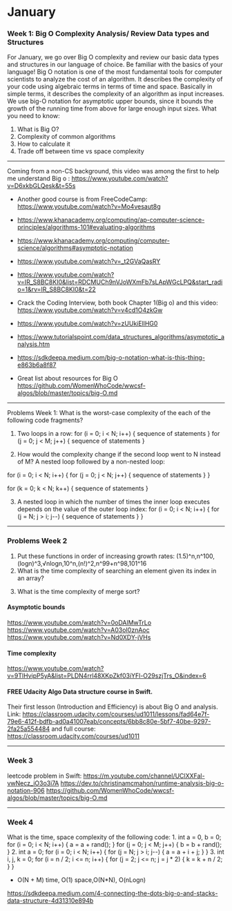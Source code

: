 <h1>January</h1>

<h3> Week 1: Big O Complexity Analysis/ Review Data types and Structures </h3>


For January, we go over Big O complexity and review our basic data types and structures in our language of choice. Be familiar with the basics of your language!
Big O notation is one of the most fundamental tools for computer scientists to analyze the cost of an algorithm. It describes the complexity of your code using algebraic terms in terms of time and space. Basically in simple terms, it describes the complexity of an algorithm as input increases.
We use big-O notation for asymptotic upper bounds, since it bounds the growth of the running time from above for large enough input sizes.
What you need to know:
1) What is Big O?
2) Complexity of common algorithms
3) How to calculate it
4) Trade off between time vs space complexity

----

Coming from a non-CS background, this video was among the first to help me understand Big o : https://www.youtube.com/watch?v=D6xkbGLQesk&t=55s

- Another good course is from FreeCodeCamp: https://www.youtube.com/watch?v=Mo4vesaut8g

- https://www.khanacademy.org/computing/ap-computer-science-principles/algorithms-101#evaluating-algorithms

- https://www.khanacademy.org/computing/computer-science/algorithms#asymptotic-notation

- https://www.youtube.com/watch?v=_t2GVaQasRY

- https://www.youtube.com/watch?v=IR_S8BC8KI0&list=RDCMUCh9nVJoWXmFb7sLApWGcLPQ&start_radio=1&rv=IR_S8BC8KI0&t=22

- Crack the Coding Interview, both book Chapter 1(Big o) and this video: https://www.youtube.com/watch?v=v4cd1O4zkGw

- https://www.youtube.com/watch?v=zUUkiEllHG0

- https://www.tutorialspoint.com/data_structures_algorithms/asymptotic_analysis.htm

- https://sdkdeepa.medium.com/big-o-notation-what-is-this-thing-e863b6a8f87

- Great list about resources for Big O https://github.com/WomenWhoCode/wwcsf-algos/blob/master/topics/big-O.md   

---
Problems Week 1: What is the worst-case complexity of the each of the following code fragments?


1. Two loops in a row:
for (i = 0; i < N; i++) {
    sequence of statements
}
for (j = 0; j < M; j++) {
    sequence of statements
}

2. How would the complexity change if the second loop went to N instead of M?
A nested loop followed by a non-nested loop:

for (i = 0; i < N; i++) {
    for (j = 0; j < N; j++) {
        sequence of statements
    }
}

for (k = 0; k < N; k++) {
    sequence of statements
}


3. A nested loop in which the number of times the inner loop executes depends on the value of the outer loop index:
for (i = 0; i < N; i++) {
    for (j = N; j > i; j--) {
        sequence of statements
    }
}    

----
### Problems Week 2

1. Put these functions in order of increasing growth rates:
(1.5)^n,n^100,(logn)^3,√nlogn,10^n,(n!)^2,n^99+n^98,101^16
2. What is the time complexity of searching an element given its index in an array?
3) What is the time complexity of merge sort?    

#### Asymptotic bounds
https://www.youtube.com/watch?v=0oDAlMwTrLo
https://www.youtube.com/watch?v=A03oI0znAoc
https://www.youtube.com/watch?v=Nd0XDY-jVHs


#### Time complexity

https://www.youtube.com/watch?v=9TlHvipP5yA&list=PLDN4rrl48XKpZkf03iYFl-O29szjTrs_O&index=6
    
#### FREE Udacity Algo Data structure course in Swift. 

Their first lesson (Introduction and Efficiency) is about Big O and analysis. 
Link: https://classroom.udacity.com/courses/ud1011/lessons/fad64e7f-79e6-412f-bdfb-ad0a41007eab/concepts/6bb8c80e-5bf7-40be-9297-2fa25a554484 
and full course: https://classroom.udacity.com/courses/ud1011
    
----

### Week 3

leetcode problem in Swift: https://m.youtube.com/channel/UClXXFal-vwNecz_iO3o3i7A 
https://dev.to/christinamcmahon/runtime-analysis-big-o-notation-906
https://github.com/WomenWhoCode/wwcsf-algos/blob/master/topics/big-O.md


----
### Week 4

What is the time, space complexity of the following code: 
1.
int a = 0, b = 0;
for (i = 0; i < N; i++) {
    a = a + rand();
}
for (j = 0; j < M; j++) {
    b = b + rand();
}
2.
int a = 0;
for (i = 0; i < N; i++) {
    for (j = N; j > i; j--) {
        a = a + i + j;
    }
}
3.
int i, j, k = 0;
for (i = n / 2; i <= n; i++) {
    for (j = 2; j <= n; j = j * 2) {
        k = k + n / 2;
    }
}

- O(N + M) time, O(1) space,O(N*N), O(nLogn)

https://sdkdeepa.medium.com/4-connecting-the-dots-big-o-and-stacks-data-structure-4d31310e894b
